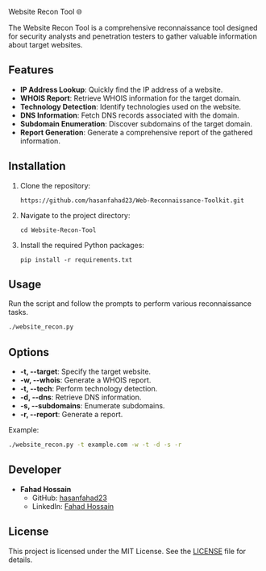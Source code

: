 Website Recon Tool 🌐

The Website Recon Tool is a comprehensive reconnaissance tool designed for security analysts and penetration testers to gather valuable information about target websites.

## Features
- **IP Address Lookup**: Quickly find the IP address of a website.
- **WHOIS Report**: Retrieve WHOIS information for the target domain.
- **Technology Detection**: Identify technologies used on the website.
- **DNS Information**: Fetch DNS records associated with the domain.
- **Subdomain Enumeration**: Discover subdomains of the target domain.
- **Report Generation**: Generate a comprehensive report of the gathered information.

## Installation
1. Clone the repository:
   ```
   https://github.com/hasanfahad23/Web-Reconnaissance-Toolkit.git
   ```
2. Navigate to the project directory:
   ```
   cd Website-Recon-Tool
   ```
3. Install the required Python packages:
   ```
   pip install -r requirements.txt
   ```

## Usage
Run the script and follow the prompts to perform various reconnaissance tasks.

```bash
./website_recon.py
```

## Options
- **-t, --target**: Specify the target website.
- **-w, --whois**: Generate a WHOIS report.
- **-t, --tech**: Perform technology detection.
- **-d, --dns**: Retrieve DNS information.
- **-s, --subdomains**: Enumerate subdomains.
- **-r, --report**: Generate a report.

Example:
```bash
./website_recon.py -t example.com -w -t -d -s -r
```

## Developer
- **Fahad Hossain**
  - GitHub: [hasanfahad23](https://github.com/hasanfahad23)
  - LinkedIn: [Fahad Hossain](https://www.linkedin.com/in/fahad-hossain-bb3637278/)

## License
This project is licensed under the MIT License. See the [LICENSE](LICENSE) file for details.
